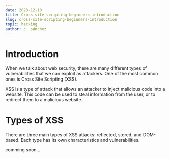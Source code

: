 ```yaml
---
date: 2023-12-10
title: Cross site scripting beginners introduction 
slug: cross-site-scripting-beginners-introduction 
topic: hacking
author: c. sánchez
---
```


# Introduction

When we talk about web security, there are many different types of vulnerabilities that we can exploit as attackers. One of the most common ones is Cross Site Scripting (XSS).  

XSS is a type of attack that allows an attacker to inject malicious code into a website. This code can be used to steal information from the user, or to redirect them to a malicious website.

# Types of XSS

There are three main types of XSS attacks: reflected, stored, and DOM-based. Each type has its own characteristics and vulnerabilities.

comming soon...